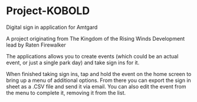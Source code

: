 # Project-KOBOLD
Digital sign in application for Amtgard

A project originating from The Kingdom of the Rising Winds
Development lead by Raten Firewalker

The applications allows you to create events (which could be an actual event, or just a single park day) and take sign ins for it.

When finished taking sign ins, tap and hold the event on the home screen to bring up a menu of additional options. From there you can export
the sign in sheet as a .CSV file and send it via email. You can also edit the event from the menu to complete it, removing it from the list.
